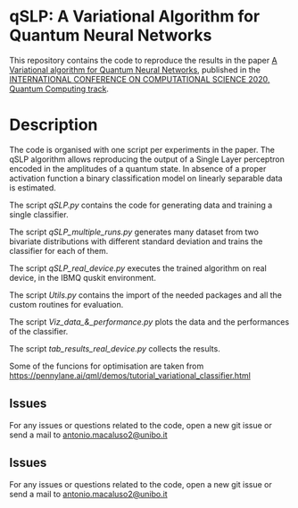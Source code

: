 # qSLP: A Variational Algorithm for Quantum Neural Networks

This repository contains the code to reproduce the results in the paper [A Variational algorithm for Quantum Neural Networks](https://link.springer.com/chapter/10.1007/978-3-030-50433-5_45), published in the [INTERNATIONAL CONFERENCE ON COMPUTATIONAL SCIENCE 2020, Quantum Computing track](https://www.iccs-meeting.org/iccs2020/). 

# Description
The code is organised with one script per experiments in the paper. The qSLP algorithm allows reproducing the output of a Single Layer perceptron encoded in the amplitudes of a quantum state. In absence of a proper activation function a binary classification model on linearly separable data is estimated.

The script *qSLP.py* contains the code for generating data and training a single classifier.

The script *qSLP_multiple_runs.py* generates many dataset from two bivariate distributions with different standard deviation and trains the classifier for each of them.

The script *qSLP_real_device.py* executes the trained algorithm on real device, in the IBMQ quskit environment.

The script *Utils.py* contains the import of the needed packages and all the custom routines for evaluation.

The script *Viz_data_&_performance.py* plots the data and the performances of the classifier.

The script *tab_results_real_device.py* collects the results.

Some of the funcions for optimisation are taken from https://pennylane.ai/qml/demos/tutorial_variational_classifier.html


## Issues

For any issues or questions related to the code, open a new git issue or send a mail to antonio.macaluso2@unibo.it


## Issues

For any issues or questions related to the code, open a new git issue or send a mail to antonio.macaluso2@unibo.it
